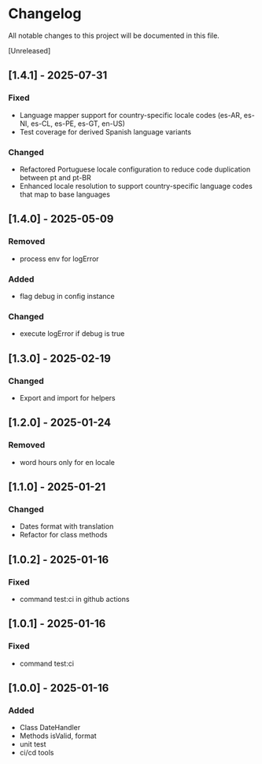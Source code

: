 # Changelog

All notable changes to this project will be documented in this file.

[Unreleased]

## [1.4.1] - 2025-07-31

### Fixed

- Language mapper support for country-specific locale codes (es-AR, es-NI, es-CL, es-PE, es-GT, en-US)
- Test coverage for derived Spanish language variants

### Changed

- Refactored Portuguese locale configuration to reduce code duplication between pt and pt-BR
- Enhanced locale resolution to support country-specific language codes that map to base languages

## [1.4.0] - 2025-05-09

### Removed

- process env for logError

### Added

- flag debug in config instance

### Changed

- execute logError if debug is true

## [1.3.0] - 2025-02-19

### Changed

- Export and import for helpers

## [1.2.0] - 2025-01-24

### Removed

- word hours only for en locale

## [1.1.0] - 2025-01-21

### Changed

- Dates format with translation
- Refactor for class methods

## [1.0.2] - 2025-01-16

### Fixed

- command test:ci in github actions

## [1.0.1] - 2025-01-16

### Fixed

- command test:ci

## [1.0.0] - 2025-01-16

### Added

- Class DateHandler
- Methods isValid, format
- unit test
- ci/cd tools
